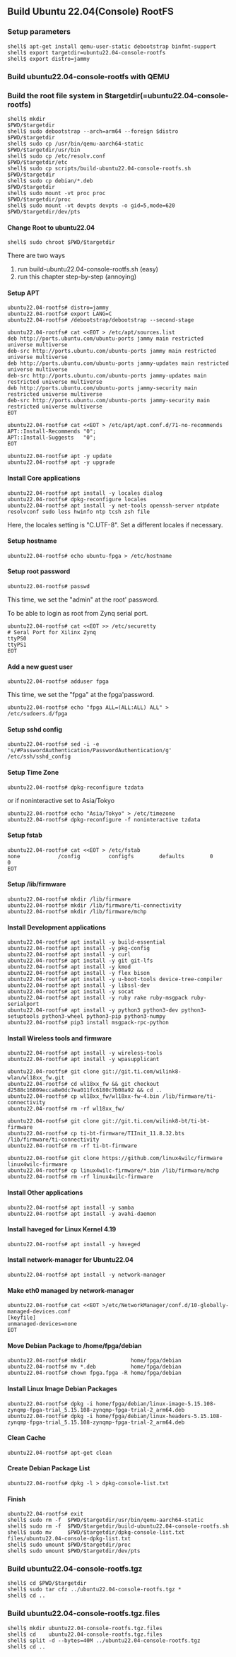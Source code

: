 ## Build Ubuntu 22.04(Console) RootFS

### Setup parameters 

```console
shell$ apt-get install qemu-user-static debootstrap binfmt-support
shell$ export targetdir=ubuntu22.04-console-rootfs
shell$ export distro=jammy
```

### Build ubuntu22.04-console-rootfs with QEMU

### Build the root file system in $targetdir(=ubuntu22.04-console-rootfs)

```console
shell$ mkdir                                               $PWD/$targetdir
shell$ sudo debootstrap --arch=arm64 --foreign $distro     $PWD/$targetdir
shell$ sudo cp /usr/bin/qemu-aarch64-static                $PWD/$targetdir/usr/bin
shell$ sudo cp /etc/resolv.conf                            $PWD/$targetdir/etc
shell$ sudo cp scripts/build-ubuntu22.04-console-rootfs.sh $PWD/$targetdir
shell$ sudo cp debian/*.deb                                $PWD/$targetdir
shell$ sudo mount -vt proc proc                            $PWD/$targetdir/proc
shell$ sudo mount -vt devpts devpts -o gid=5,mode=620      $PWD/$targetdir/dev/pts
````

#### Change Root to ubuntu22.04

```console
shell$ sudo chroot $PWD/$targetdir
```

There are two ways

1. run build-ubuntu22.04-console-rootfs.sh (easy)
2. run this chapter step-by-step (annoying)

#### Setup APT

````console
ubuntu22.04-rootfs# distro=jammy
ubuntu22.04-rootfs# export LANG=C
ubuntu22.04-rootfs# /debootstrap/debootstrap --second-stage
````

```console
ubuntu22.04-rootfs# cat <<EOT > /etc/apt/sources.list
deb http://ports.ubuntu.com/ubuntu-ports jammy main restricted universe multiverse
deb-src http://ports.ubuntu.com/ubuntu-ports jammy main restricted universe multiverse
deb http://ports.ubuntu.com/ubuntu-ports jammy-updates main restricted universe multiverse
deb-src http://ports.ubuntu.com/ubuntu-ports jammy-updates main restricted universe multiverse
deb http://ports.ubuntu.com/ubuntu-ports jammy-security main restricted universe multiverse
deb-src http://ports.ubuntu.com/ubuntu-ports jammy-security main restricted universe multiverse
EOT
```

```console
ubuntu22.04-rootfs# cat <<EOT > /etc/apt/apt.conf.d/71-no-recommends
APT::Install-Recommends "0";
APT::Install-Suggests   "0";
EOT
```

```console
ubuntu22.04-rootfs# apt -y update
ubuntu22.04-rootfs# apt -y upgrade
```

#### Install Core applications

```console
ubuntu22.04-rootfs# apt install -y locales dialog
ubuntu22.04-rootfs# dpkg-reconfigure locales
ubuntu22.04-rootfs# apt install -y net-tools openssh-server ntpdate resolvconf sudo less hwinfo ntp tcsh zsh file
```

Here, the locales setting is "C.UTF-8".
Set a different locales if necessary.

#### Setup hostname

```console
ubuntu22.04-rootfs# echo ubuntu-fpga > /etc/hostname
```

#### Setup root password

```console
ubuntu22.04-rootfs# passwd
```

This time, we set the "admin" at the root' password.

To be able to login as root from Zynq serial port.

```console
ubuntu22.04-rootfs# cat <<EOT >> /etc/securetty
# Seral Port for Xilinx Zynq
ttyPS0
ttyPS1
EOT
```

#### Add a new guest user

```console
ubuntu22.04-rootfs# adduser fpga
```

This time, we set the "fpga" at the fpga'password.

```console
ubuntu22.04-rootfs# echo "fpga ALL=(ALL:ALL) ALL" > /etc/sudoers.d/fpga
```

#### Setup sshd config

```console
ubuntu22.04-rootfs# sed -i -e 's/#PasswordAuthentication/PasswordAuthentication/g' /etc/ssh/sshd_config
```

#### Setup Time Zone

```console
ubuntu22.04-rootfs# dpkg-reconfigure tzdata
```

or if noninteractive set to Asia/Tokyo

```console
ubuntu22.04-rootfs# echo "Asia/Tokyo" > /etc/timezone
ubuntu22.04-rootfs# dpkg-reconfigure -f noninteractive tzdata
```

#### Setup fstab

```console
ubuntu22.04-rootfs# cat <<EOT > /etc/fstab
none            /config         configfs        defaults        0       0
EOT
```

#### Setup /lib/firmware

```console
ubuntu22.04-rootfs# mkdir /lib/firmware
ubuntu22.04-rootfs# mkdir /lib/firmware/ti-connectivity
ubuntu22.04-rootfs# mkdir /lib/firmware/mchp
```

#### Install Development applications

```console
ubuntu22.04-rootfs# apt install -y build-essential
ubuntu22.04-rootfs# apt install -y pkg-config
ubuntu22.04-rootfs# apt install -y curl
ubuntu22.04-rootfs# apt install -y git git-lfs
ubuntu22.04-rootfs# apt install -y kmod
ubuntu22.04-rootfs# apt install -y flex bison
ubuntu22.04-rootfs# apt install -y u-boot-tools device-tree-compiler
ubuntu22.04-rootfs# apt install -y libssl-dev
ubuntu22.04-rootfs# apt install -y socat
ubuntu22.04-rootfs# apt install -y ruby rake ruby-msgpack ruby-serialport
ubuntu22.04-rootfs# apt install -y python3 python3-dev python3-setuptools python3-wheel python3-pip python3-numpy
ubuntu22.04-rootfs# pip3 install msgpack-rpc-python
```

#### Install Wireless tools and firmware

```console
ubuntu22.04-rootfs# apt install -y wireless-tools
ubuntu22.04-rootfs# apt install -y wpasupplicant
```

```console
ubuntu22.04-rootfs# git clone git://git.ti.com/wilink8-wlan/wl18xx_fw.git
ubuntu22.04-rootfs# cd wl18xx_fw && git checkout d2588c16809ecca8e0dc7ea011fc6180c7b08a92 && cd ..
ubuntu22.04-rootfs# cp wl18xx_fw/wl18xx-fw-4.bin /lib/firmware/ti-connectivity
ubuntu22.04-rootfs# rm -rf wl18xx_fw/
```

```console
ubuntu22.04-rootfs# git clone git://git.ti.com/wilink8-bt/ti-bt-firmware
ubuntu22.04-rootfs# cp ti-bt-firmware/TIInit_11.8.32.bts /lib/firmware/ti-connectivity
ubuntu22.04-rootfs# rm -rf ti-bt-firmware
```

```console
ubuntu22.04-rootfs# git clone https://github.com/linux4wilc/firmware  linux4wilc-firmware  
ubuntu22.04-rootfs# cp linux4wilc-firmware/*.bin /lib/firmware/mchp
ubuntu22.04-rootfs# rm -rf linux4wilc-firmware  
```

#### Install Other applications

```console
ubuntu22.04-rootfs# apt install -y samba
ubuntu22.04-rootfs# apt install -y avahi-daemon
```

#### Install haveged for Linux Kernel 4.19

```console
ubuntu22.04-rootfs# apt install -y haveged
```

#### Install network-manager for Ubuntu22.04

```console
ubuntu22.04-rootfs# apt install -y network-manager
```

#### Make eth0 managed by network-manager

```console
ubuntu22.04-rootfs# cat <<EOT >/etc/NetworkManager/conf.d/10-globally-managed-devices.conf
[keyfile]
unmanaged-devices=none
EOT
```

#### Move Debian Package to /home/fpga/debian

```console
ubuntu22.04-rootfs# mkdir              home/fpga/debian
ubuntu22.04-rootfs# mv *.deb           home/fpga/debian
ubuntu22.04-rootfs# chown fpga.fpga -R home/fpga/debian
```

#### Install Linux Image Debian Packages

```console
ubuntu22.04-rootfs# dpkg -i home/fpga/debian/linux-image-5.15.108-zynqmp-fpga-trial_5.15.108-zynqmp-fpga-trial-2_arm64.deb
ubuntu22.04-rootfs# dpkg -i home/fpga/debian/linux-headers-5.15.108-zynqmp-fpga-trial_5.15.108-zynqmp-fpga-trial-2_arm64.deb
```

#### Clean Cache

```console
ubuntu22.04-rootfs# apt-get clean
```

#### Create Debian Package List

```console
ubuntu22.04-rootfs# dpkg -l > dpkg-console-list.txt
```

#### Finish

```console
ubuntu22.04-rootfs# exit
shell$ sudo rm -f  $PWD/$targetdir/usr/bin/qemu-aarch64-static
shell$ sudo rm -f  $PWD/$targetdir/build-ubuntu22.04-console-rootfs.sh
shell$ sudo mv     $PWD/$targetdir/dpkg-console-list.txt files/ubuntu22.04-console-dpkg-list.txt
shell$ sudo umount $PWD/$targetdir/proc
shell$ sudo umount $PWD/$targetdir/dev/pts
```

### Build ubuntu22.04-console-rootfs.tgz

```console
shell$ cd $PWD/$targetdir
shell$ sudo tar cfz ../ubuntu22.04-console-rootfs.tgz *
shell$ cd ..
```

### Build ubuntu22.04-console-rootfs.tgz.files

```console
shell$ mkdir ubuntu22.04-console-rootfs.tgz.files
shell$ cd    ubuntu22.04-console-rootfs.tgz.files
shell$ split -d --bytes=40M ../ubuntu22.04-console-rootfs.tgz
shell$ cd ..
```